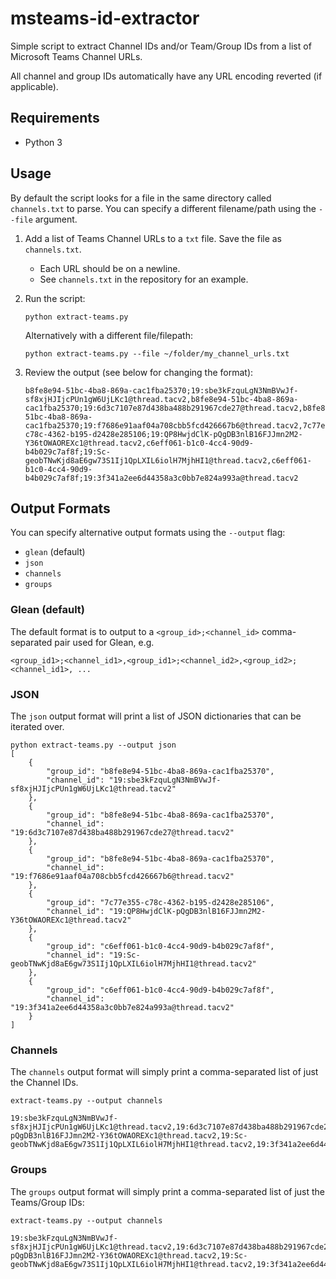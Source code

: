 # msteams-id-extractor
Simple script to extract Channel IDs and/or Team/Group IDs from a list of Microsoft Teams Channel URLs.

All channel and group IDs automatically have any URL encoding reverted (if applicable).

## Requirements
* Python 3

## Usage
By default the script looks for a file in the same directory called `channels.txt` to parse. You can specify a different filename/path using the `--file` argument.

1. Add a list of Teams Channel URLs to a `txt` file. Save the file as `channels.txt`.

    * Each URL should be on a newline.
    * See `channels.txt` in the repository for an example.

2. Run the script:

    ```
    python extract-teams.py
    ```

    Alternatively with a different file/filepath:
    ```
    python extract-teams.py --file ~/folder/my_channel_urls.txt
    ```

3. Review the output (see below for changing the format):
    ```
    b8fe8e94-51bc-4ba8-869a-cac1fba25370;19:sbe3kFzquLgN3NmBVwJf-sf8xjHJIjcPUn1gW6UjLKc1@thread.tacv2,b8fe8e94-51bc-4ba8-869a-cac1fba25370;19:6d3c7107e87d438ba488b291967cde27@thread.tacv2,b8fe8e94-51bc-4ba8-869a-cac1fba25370;19:f7686e91aaf04a708cbb5fcd426667b6@thread.tacv2,7c77e355-c78c-4362-b195-d2428e285106;19:QP8HwjdClK-pQgDB3nlB16FJJmn2M2-Y36tOWAOREXc1@thread.tacv2,c6eff061-b1c0-4cc4-90d9-b4b029c7af8f;19:Sc-geobTNwKjd8aE6gw73S1Ij1QpLXIL6iolH7MjhHI1@thread.tacv2,c6eff061-b1c0-4cc4-90d9-b4b029c7af8f;19:3f341a2ee6d44358a3c0bb7e824a993a@thread.tacv2
    ```

## Output Formats
You can specify alternative output formats using the `--output` flag:

* `glean` (default)
* `json`
* `channels`
* `groups`

### Glean (default)
The default format is to output to a `<group_id>;<channel_id>` comma-separated pair used for Glean, e.g.
```
<group_id1>;<channel_id1>,<group_id1>;<channel_id2>,<group_id2>;<channel_id1>, ...
```

### JSON
The `json` output format will print a list of JSON dictionaries that can be iterated over.

```
python extract-teams.py --output json
[
    {
        "group_id": "b8fe8e94-51bc-4ba8-869a-cac1fba25370",
        "channel_id": "19:sbe3kFzquLgN3NmBVwJf-sf8xjHJIjcPUn1gW6UjLKc1@thread.tacv2"
    },
    {
        "group_id": "b8fe8e94-51bc-4ba8-869a-cac1fba25370",
        "channel_id": "19:6d3c7107e87d438ba488b291967cde27@thread.tacv2"
    },
    {
        "group_id": "b8fe8e94-51bc-4ba8-869a-cac1fba25370",
        "channel_id": "19:f7686e91aaf04a708cbb5fcd426667b6@thread.tacv2"
    },
    {
        "group_id": "7c77e355-c78c-4362-b195-d2428e285106",
        "channel_id": "19:QP8HwjdClK-pQgDB3nlB16FJJmn2M2-Y36tOWAOREXc1@thread.tacv2"
    },
    {
        "group_id": "c6eff061-b1c0-4cc4-90d9-b4b029c7af8f",
        "channel_id": "19:Sc-geobTNwKjd8aE6gw73S1Ij1QpLXIL6iolH7MjhHI1@thread.tacv2"
    },
    {
        "group_id": "c6eff061-b1c0-4cc4-90d9-b4b029c7af8f",
        "channel_id": "19:3f341a2ee6d44358a3c0bb7e824a993a@thread.tacv2"
    }
]
```

### Channels
The `channels` output format will simply print a comma-separated list of just the Channel IDs.

```
extract-teams.py --output channels

19:sbe3kFzquLgN3NmBVwJf-sf8xjHJIjcPUn1gW6UjLKc1@thread.tacv2,19:6d3c7107e87d438ba488b291967cde27@thread.tacv2,19:f7686e91aaf04a708cbb5fcd426667b6@thread.tacv2,19:QP8HwjdClK-pQgDB3nlB16FJJmn2M2-Y36tOWAOREXc1@thread.tacv2,19:Sc-geobTNwKjd8aE6gw73S1Ij1QpLXIL6iolH7MjhHI1@thread.tacv2,19:3f341a2ee6d44358a3c0bb7e824a993a@thread.tacv2
```

### Groups
The `groups` output format will simply print a comma-separated list of just the Teams/Group IDs:

```
extract-teams.py --output channels

19:sbe3kFzquLgN3NmBVwJf-sf8xjHJIjcPUn1gW6UjLKc1@thread.tacv2,19:6d3c7107e87d438ba488b291967cde27@thread.tacv2,19:f7686e91aaf04a708cbb5fcd426667b6@thread.tacv2,19:QP8HwjdClK-pQgDB3nlB16FJJmn2M2-Y36tOWAOREXc1@thread.tacv2,19:Sc-geobTNwKjd8aE6gw73S1Ij1QpLXIL6iolH7MjhHI1@thread.tacv2,19:3f341a2ee6d44358a3c0bb7e824a993a@thread.tacv2
```